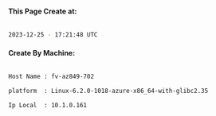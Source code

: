 
   
#### This Page Create at:

```bash

2023-12-25 - 17:21:48 UTC

```

#### Create By Machine:

```bash

Host Name : fv-az849-702

platform  : Linux-6.2.0-1018-azure-x86_64-with-glibc2.35

Ip Local  : 10.1.0.161

```

